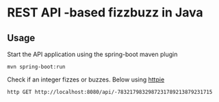 # REST API -based fizzbuzz in Java

## Usage
Start the API application using the spring-boot maven plugin

```
mvn spring-boot:run
```
 
Check if an integer fizzes or buzzes. Below using [httpie](https://github.com/jkbrzt/httpie/)

```
http GET http://localhost:8080/api/-7832179832987231789213879231715
```